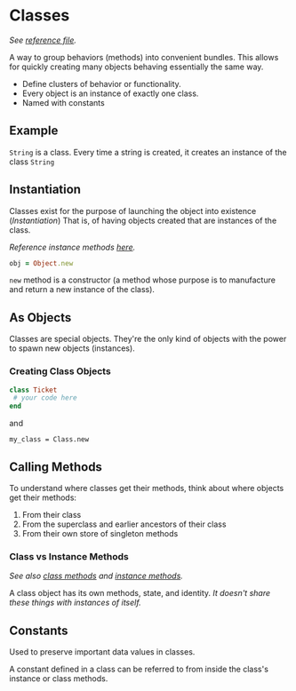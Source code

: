 # Classes

_See [reference file](/sample_code/chap_three/ticket.rb)._

A way to group behaviors (methods) into convenient bundles.
This allows for quickly creating many objects behaving essentially the same way.

- Define clusters of behavior or functionality.
- Every object is an instance of exactly one class.
- Named with constants

## Example

`String` is a class. Every time a string is created,
it creates an instance of the class `String`

## Instantiation

Classes exist for the purpose of launching the object into existence (_Instantiation_)
That is, of having objects created that are instances of the class.

_Reference instance methods [here](/docs/methods.md)._

```ruby
obj = Object.new
```

`new` method is a constructor (a method whose purpose is to manufacture
and return a new instance of the class).

## As Objects

Classes are special objects.
They're the only kind of objects with the power to spawn new objects (instances).

### Creating Class Objects

```ruby
class Ticket
 # your code here
end
```

and

`my_class = Class.new`

## Calling Methods

To understand where classes get their methods,
think about where objects get their methods:

1. From their class
2. From the superclass and earlier ancestors of their class
3. From their own store of singleton methods

### Class vs Instance Methods

_See also [class methods](/docs/method_types.md#singleton-class-method)
and [instance methods](/docs/method_types.md#instance)._

A class object has its own methods, state, and identity.
_It doesn't share these things with instances of itself._

## Constants

Used to preserve important data values in classes.

A constant defined in a class can be referred to from
inside the class's instance or class methods.
